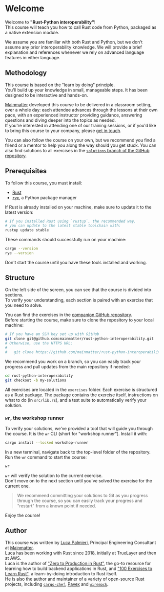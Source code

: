 # Welcome

Welcome to **"Rust-Python interoperability"**!\
This course will teach you how to call Rust code from Python, packaged as a native extension module.

We assume you are familiar with both Rust and Python, but we don't assume any prior interoperability knowledge. We will provide a brief explanation and references whenever we rely on advanced language features in either language.

## Methodology

This course is based on the "learn by doing" principle.\
You'll build up your knowledge in small, manageable steps. It has been designed to be interactive and hands-on.

[Mainmatter](https://mainmatter.com/rust-consulting/) developed this course
to be delivered in a classroom setting, over a whole day: each attendee advances
through the lessons at their own pace, with an experienced instructor providing
guidance, answering questions and diving deeper into the topics as needed.\
If you're interested in attending one of our training sessions, or if you'd like to
bring this course to your company, please [get in touch](https://mainmatter.com/contact/).

You can also follow the course on your own, but we recommend you find a friend or
a mentor to help you along the way should you get stuck. You can
also find solutions to all exercises in the
[`solutions` branch of the GitHub repository](https://github.com/mainmatter/rust-python-interoperability/tree/solutions).

## Prerequisites

To follow this course, you must install:

- [Rust](https://www.rust-lang.org/tools/install)
- [`rye`](https://rye.astral.sh/), a Python package manager

If Rust is already installed on your machine, make sure to update it to the latest version:

```bash
# If you installed Rust using `rustup`, the recommended way,
# you can update to the latest stable toolchain with:
rustup update stable
```

These commands should successfully run on your machine:

```bash
cargo --version
rye --version
```

Don't start the course until you have these tools installed and working.

## Structure

On the left side of the screen, you can see that the course is divided into sections.\
To verify your understanding, each section is paired with an exercise that you need to solve.

You can find the exercises in the
[companion GitHub repository](https://github.com/mainmatter/rust-python-interoperability).\
Before starting the course, make sure to clone the repository to your local machine:

```bash
# If you have an SSH key set up with GitHub
git clone git@github.com:mainmatter/rust-python-interoperability.git
# Otherwise, use the HTTPS URL:
#
#   git clone https://github.com/mainmatter/rust-python-interoperability.git
```

We recommend you work on a branch, so you can easily track your progress and pull
updates from the main repository if needed:

```bash
cd rust-python-interoperability
git checkout -b my-solutions
```

All exercises are located in the `exercises` folder.
Each exercise is structured as a Rust package.
The package contains the exercise itself, instructions on what to do (in `src/lib.rs`), and a test suite to
automatically verify your solution.

### `wr`, the workshop runner

To verify your solutions, we've provided a tool that will guide you through the course.
It is the `wr` CLI (short for "workshop runner").
Install it with:

```bash
cargo install --locked workshop-runner
```

In a new terminal, navigate back to the top-level folder of the repository.
Run the `wr` command to start the course:

```bash
wr
```

`wr` will verify the solution to the current exercise.\
Don't move on to the next section until you've solved the exercise for the current one.

> We recommend committing your solutions to Git as you progress through the course,
> so you can easily track your progress and "restart" from a known point if needed.

Enjoy the course!

## Author

This course was written by [Luca Palmieri](https://www.lpalmieri.com/), Principal Engineering
Consultant at [Mainmatter](https://mainmatter.com/rust-consulting/).\
Luca has been working with Rust since 2018, initially at TrueLayer and then at AWS.\
Luca is the author of ["Zero to Production in Rust"](https://zero2prod.com),
the go-to resource for learning how to build backend applications in Rust, and ["100 Exercises to Learn Rust"](https://rust-exercises.com), a learn-by-doing introduction to Rust itself.\
He is also the author and maintainer of a variety of open-source Rust projects, including
[`cargo-chef`](https://github.com/LukeMathWalker/cargo-chef),
[Pavex](https://pavex.dev) and [`wiremock`](https://github.com/LukeMathWalker/wiremock-rs).
